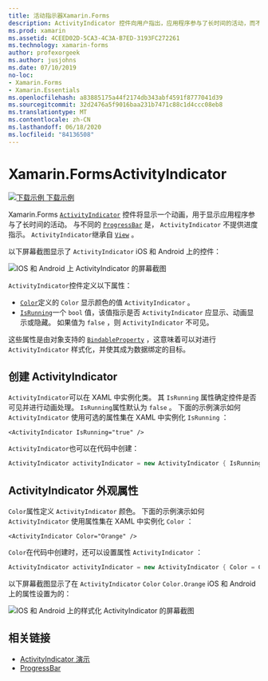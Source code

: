 ```yaml
---
title: 活动指示器Xamarin.Forms
description: ActivityIndicator 控件向用户指出，应用程序参与了长时间的活动，而不提供任何进度指示。 本文介绍如何使用 XAML 和代码中的 ActivityIndicator。
ms.prod: xamarin
ms.assetid: 4CEED02D-5CA3-4C3A-B7ED-3193FC272261
ms.technology: xamarin-forms
author: profexorgeek
ms.author: jusjohns
ms.date: 07/10/2019
no-loc:
- Xamarin.Forms
- Xamarin.Essentials
ms.openlocfilehash: a83885175a44f2174db343abf4591f8777041d39
ms.sourcegitcommit: 32d2476a5f9016baa231b7471c88c1d4ccc08eb8
ms.translationtype: MT
ms.contentlocale: zh-CN
ms.lasthandoff: 06/18/2020
ms.locfileid: "84136508"
---
```

# <a name="xamarinforms-activityindicator"></a>Xamarin.FormsActivityIndicator
[![下载示例](~/media/shared/download.png) 下载示例](https://docs.microsoft.com/samples/xamarin/xamarin-forms-samples/userinterface-activityindicatordemos/)

Xamarin.Forms [`ActivityIndicator`](xref:Xamarin.Forms.ActivityIndicator) 控件将显示一个动画，用于显示应用程序参与了长时间的活动。 与不同的 [`ProgressBar`](xref:Xamarin.Forms.ProgressBar) 是， `ActivityIndicator` 不提供进度指示。 `ActivityIndicator`继承自 [`View`](xref:Xamarin.Forms.View) 。

以下屏幕截图显示了 `ActivityIndicator` iOS 和 Android 上的控件：

![IOS 和 Android 上 ActivityIndicator 的屏幕截图](activityindicator-images/activityindicators-default.png "IOS 和 Android 上 ActivityIndicator 的屏幕截图")

`ActivityIndicator`控件定义以下属性：

* [`Color`](xref:Xamarin.Forms.ActivityIndicator.Color)定义的 `Color` 显示颜色的值 `ActivityIndicator` 。
* [`IsRunning`](xref:Xamarin.Forms.ActivityIndicator.IsRunning)一个 `bool` 值，该值指示是否 `ActivityIndicator` 应显示、动画显示或隐藏。 如果值为 `false` ，则 `ActivityIndicator` 不可见。

这些属性是由对象支持的 [`BindableProperty`](xref:Xamarin.Forms.BindableProperty) ，这意味着可以对进行 `ActivityIndicator` 样式化，并使其成为数据绑定的目标。

## <a name="create-an-activityindicator"></a>创建 ActivityIndicator

`ActivityIndicator`可以在 XAML 中实例化类。 其 `IsRunning` 属性确定控件是否可见并进行动画处理。 `IsRunning`属性默认为 `false` 。 下面的示例演示如何 `ActivityIndicator` 使用可选的属性集在 XAML 中实例化 `IsRunning` ：

```xaml
<ActivityIndicator IsRunning="true" />
```

`ActivityIndicator`也可以在代码中创建：

```csharp
ActivityIndicator activityIndicator = new ActivityIndicator { IsRunning = true };
```

## <a name="activityindicator-appearance-properties"></a>ActivityIndicator 外观属性

`Color`属性定义 `ActivityIndicator` 颜色。 下面的示例演示如何 `ActivityIndicator` 使用属性集在 XAML 中实例化 `Color` ：

```xaml
<ActivityIndicator Color="Orange" />
```

`Color`在代码中创建时，还可以设置属性 `ActivityIndicator` ：

```csharp
ActivityIndicator activityIndicator = new ActivityIndicator { Color = Color.Orange };
```

以下屏幕截图显示了在 `ActivityIndicator` `Color` `Color.Orange` iOS 和 Android 上的属性设置为的：

![IOS 和 Android 上的样式化 ActivityIndicator 的屏幕截图](activityindicator-images/activityindicators-styled.png "IOS 和 Android 上的样式化 ActivityIndicator 的屏幕截图")

## <a name="related-links"></a>相关链接

* [ActivityIndicator 演示](https://docs.microsoft.com/samples/xamarin/xamarin-forms-samples/userinterface-activityindicatordemos/)
* [ProgressBar](~/xamarin-forms/user-interface/progressbar.md)
